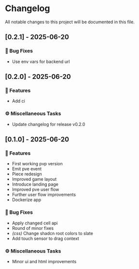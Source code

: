 # Changelog

All notable changes to this project will be documented in this file.

## [0.2.1] - 2025-06-20

### 🐛 Bug Fixes

- Use env vars for backend url

## [0.2.0] - 2025-06-20

### 🚀 Features

- Add ci

### ⚙️ Miscellaneous Tasks

- Update changelog for release v0.2.0

## [0.1.0] - 2025-06-20

### 🚀 Features

- First working pvp version
- Emit pve event
- Piece redesign
- Improved game layout
- Introduce landing page
- Improved pve user flow
- Further user flow improvements
- Dockerize app

### 🐛 Bug Fixes

- Apply changed cell api
- Round of minor fixes
- *(css)* Change shadcn root colors to slate
- Add touch sensor to drag context

### ⚙️ Miscellaneous Tasks

- Minor ui and html improvements

<!-- generated by git-cliff -->
